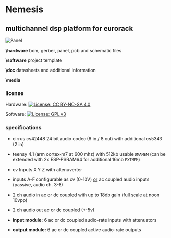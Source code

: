# Nemesis

## multichannel dsp platform for eurorack 

![Panel](media/nemesis-picture.jpeg)

**\hardware** bom, gerber, panel, pcb and schematic files

**\software** project template

**\doc** datasheets and additional information

**\media** 

### license

Hardware: [![License: CC BY-NC-SA 4.0](https://img.shields.io/badge/License-CC%20BY--NC--SA%204.0-lightgrey.svg)](https://creativecommons.org/licenses/by-nc-sa/4.0/)

Software: [![License: GPL v3](https://img.shields.io/badge/License-GPL%20v3-blue.svg)](https://www.gnu.org/licenses/gpl-3.0)

### specifications

- cirrus cs42448 24 bit audio codec (6 in / 8 out) with additional cs5343 (2 in) 
- teensy 4.1 (arm cortex-m7 at 600 mhz) with 512kb usable `DMAMEM` (can be extended with 2x ESP-PSRAM64 for additional 16mb `EXTMEM`)

- cv Inputs X Y Z with attenuverter
- inputs A-F configurable as cv (0-10V) <u>or</u> ac coupled audio inputs (passive, audio ch. 3-8)
- 2 ch audio in ac or dc coupled with up to 18db gain (full scale at noon 10vpp)
- 2 ch audio out ac or dc coupled (+-5v) 
- **input module:** 6 ac or dc coupled audio-rate inputs with attenuators
- **output module:** 6 ac or dc coupled active audio-rate outputs
